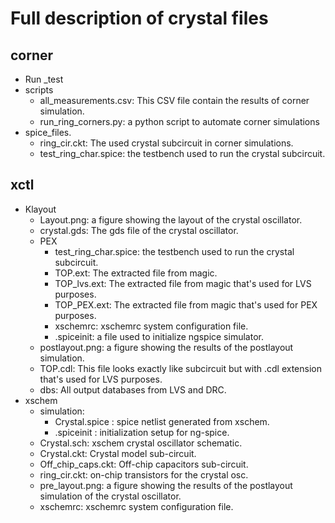 # Full description of crystal files
## corner
- Run _test
- scripts
  - all_measurements.csv: This CSV file contain the results of corner simulation.
  - run_ring_corners.py: a python script to automate corner simulations
- spice_files.
  - ring_cir.ckt:   The used crystal subcircuit in corner simulations. 
  - test_ring_char.spice: the testbench used to run the crystal subcircuit.
## xctl
- Klayout
  - Layout.png: a figure showing the layout of the crystal oscillator.
  - crystal.gds: The gds file of the crystal oscillator.
  - PEX
	  - test_ring_char.spice: the testbench used to run the crystal subcircuit.
	  - TOP.ext: The extracted file from magic.
	  - TOP_lvs.ext: The extracted file from magic that's used for LVS purposes.
	  - TOP_PEX.ext: The extracted file from magic that's used for PEX purposes.
	  - xschemrc: xschemrc system configuration file.
	  - .spiceinit: a file used to initialize ngspice simulator.
  - postlayout.png: a figure showing the results of the postlayout simulation.
  - TOP.cdl: This file looks exactly like subcircuit but with .cdl extension that's used for LVS purposes.
  - dbs: All output databases from LVS and DRC.
- xschem
  - simulation:
    - Crystal.spice : spice netlist generated from xschem.
    - .spiceinit : initialization setup for ng-spice.
  - Crystal.sch: xschem crystal oscillator schematic.
  - Crystal.ckt: Crystal model sub-circuit.
  - Off_chip_caps.ckt: Off-chip capacitors sub-circuit.
  - ring_cir.ckt: on-chip transistors for the crystal osc.
  - pre_layout.png: a figure showing the results of the postlayout simulation of the crystal oscillator.
  - xschemrc: xschemrc system configuration file.
	 
